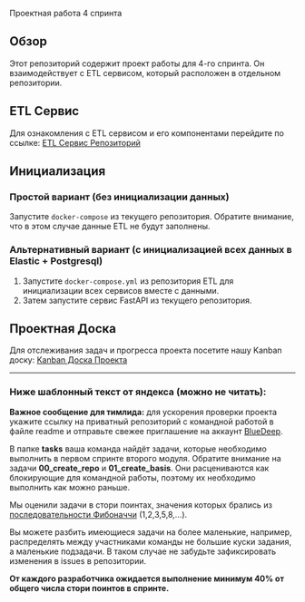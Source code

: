  Проектная работа 4 спринта

## Обзор
Этот репозиторий содержит проект работы для 4-го спринта. Он взаимодействует с ETL сервисом, который расположен в отдельном репозитории.

## ETL Сервис
Для ознакомления с ETL сервисом и его компонентами перейдите по ссылке:
[ETL Сервис Репозиторий](https://github.com/oruchkin/new_admin_panel_sprint_3/tree/main)

## Инициализация
### Простой вариант (без инициализации данных)
Запустите `docker-compose` из текущего репозитория. Обратите внимание, что в этом случае данные ETL не будут заполнены.


### Альтернативный вариант (с инициализацией всех данных в Elastic + Postgresql)
1. Запустите `docker-compose.yml` из репозитория ETL для инициализации всех сервисов вместе с данными.
2. Затем запустите сервис FastAPI из текущего репозитория.


## Проектная Доска
Для отслеживания задач и прогресса проекта посетите нашу Kanban доску:
[Kanban Доска Проекта](https://github.com/users/oruchkin/projects/4)






-----
### Ниже шаблонный текст от яндекса (можно не читать):

**Важное сообщение для тимлида:** для ускорения проверки проекта укажите ссылку на приватный репозиторий с командной работой в файле readme и отправьте свежее приглашение на аккаунт [BlueDeep](https://github.com/BigDeepBlue).

В папке **tasks** ваша команда найдёт задачи, которые необходимо выполнить в первом спринте второго модуля.  Обратите внимание на задачи **00_create_repo** и **01_create_basis**. Они расцениваются как блокирующие для командной работы, поэтому их необходимо выполнить как можно раньше.

Мы оценили задачи в стори поинтах, значения которых брались из [последовательности Фибоначчи](https://ru.wikipedia.org/wiki/Числа_Фибоначчи) (1,2,3,5,8,…).

Вы можете разбить имеющиеся задачи на более маленькие, например, распределять между участниками команды не большие куски задания, а маленькие подзадачи. В таком случае не забудьте зафиксировать изменения в issues в репозитории.

**От каждого разработчика ожидается выполнение минимум 40% от общего числа стори поинтов в спринте.**
